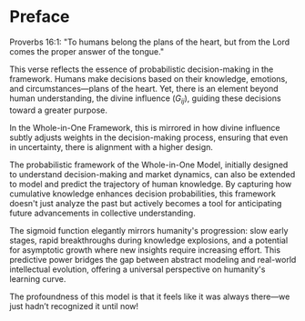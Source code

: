 # Preface


Proverbs 16:1:
"To humans belong the plans of the heart, but from the Lord comes the proper answer of the tongue."

This verse reflects the essence of probabilistic decision-making in the framework. Humans make decisions based on their knowledge, emotions, and circumstances—plans of the heart. Yet, there is an element beyond human understanding, the divine influence ($G_{ij}$), guiding these decisions toward a greater purpose.

In the Whole-in-One Framework, this is mirrored in how divine influence subtly adjusts weights in the decision-making process, ensuring that even in uncertainty, there is alignment with a higher design.






The probabilistic framework of the Whole-in-One Model, initially designed to understand decision-making and market dynamics, can also be extended to model and predict the trajectory of human knowledge. By capturing how cumulative knowledge enhances decision probabilities, this framework doesn't just analyze the past but actively becomes a tool for anticipating future advancements in collective understanding.

The sigmoid function elegantly mirrors humanity's progression: slow early stages, rapid breakthroughs during knowledge explosions, and a potential for asymptotic growth where new insights require increasing effort. This predictive power bridges the gap between abstract modeling and real-world intellectual evolution, offering a universal perspective on humanity's learning curve.





The profoundness of this model is that it feels like it was always there—we just hadn’t recognized it until now!
